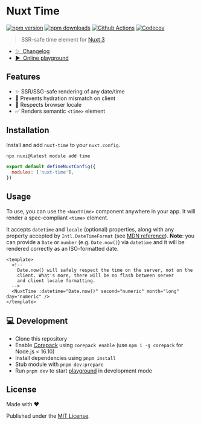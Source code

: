 # Nuxt Time

[![npm version][npm-version-src]][npm-version-href]
[![npm downloads][npm-downloads-src]][npm-downloads-href]
[![Github Actions][github-actions-src]][github-actions-href]
[![Codecov][codecov-src]][codecov-href]

> SSR-safe time element for [Nuxt 3](https://nuxt.com)

- [✨ &nbsp;Changelog](https://github.com/danielroe/nuxt-time/blob/main/CHANGELOG.md)
- [▶️ &nbsp;Online playground](https://stackblitz.com/github/danielroe/nuxt-time/tree/main/playground)

## Features

- ✨ SSR/SSG-safe rendering of any date/time
- 💪 Prevents hydration mismatch on client
- 🏁 Respects browser locale
- ✅ Renders semantic `<time>` element

## Installation

Install and add `nuxt-time` to your `nuxt.config`.

```bash
npx nuxi@latest module add time
```

```js
export default defineNuxtConfig({
  modules: ['nuxt-time'],
})
```

## Usage

To use, you can use the `<NuxtTime>` component anywhere in your app. It will render a spec-compliant `<time>` element.

It accepts `datetime` and `locale` (optional) properties, along with any property accepted by `Intl.DateTimeFormat` (see [MDN reference](https://developer.mozilla.org/en-US/docs/Web/JavaScript/Reference/Global_Objects/Intl/DateTimeFormat/DateTimeFormat)). **Note**: you can provide a `Date` or `number` (e.g. `Date.now()`) via `datetime` and it will be rendered correctly as an ISO-formatted date.

```vue
<template>
  <!--
    Date.now() will safely respect the time on the server, not on the
    client. What's more, there will be no flash between server
    and client locale formatting.
  -->
  <NuxtTime :datetime="Date.now()" second="numeric" month="long" day="numeric" />
</template>
```

## 💻 Development

- Clone this repository
- Enable [Corepack](https://github.com/nodejs/corepack) using `corepack enable` (use `npm i -g corepack` for Node.js < 16.10)
- Install dependencies using `pnpm install`
- Stub module with `pnpm dev:prepare`
- Run `pnpm dev` to start [playground](./playground) in development mode

## License

Made with ❤️

Published under the [MIT License](./LICENCE).

<!-- Badges -->

[npm-version-src]: https://img.shields.io/npm/v/nuxt-time?style=flat-square
[npm-version-href]: https://npmjs.com/package/nuxt-time
[npm-downloads-src]: https://img.shields.io/npm/dm/nuxt-time?style=flat-square
[npm-downloads-href]: https://npmjs.com/package/nuxt-time
[github-actions-src]: https://img.shields.io/github/actions/workflow/status/danielroe/nuxt-time/ci.yml?branch=main
[github-actions-href]: https://github.com/danielroe/nuxt-time/actions?query=workflow%3Aci
[codecov-src]: https://img.shields.io/codecov/c/gh/danielroe/nuxt-time/main?style=flat-square
[codecov-href]: https://codecov.io/gh/danielroe/nuxt-time
